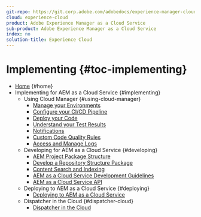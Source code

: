 ```yaml
---
git-repo: https://git.corp.adobe.com/adobedocs/experience-manager-cloud-service.en
cloud: experience-cloud
product: Adobe Experience Manager as a Cloud Service
sub-product: Adobe Experience Manager as a Cloud Service
index: no
solution-title: Experience Cloud
---
```


# Implementing {#toc-implementing}

+ [Home](/help/landing/home.md) {#home}
+ Implementing for AEM as a Cloud Service {#implementing}
  + Using Cloud Manager {#using-cloud-manager}
    + [Manage your Environments](/help/implementing/cloud-manager/manage-environments.md)
    + [Configure your CI/CD Pipeline](/help/implementing/cloud-manager/configure-pipeline.md)
    + [Deploy your Code](/help/implementing/cloud-manager/deploy-code.md)
    + [Understand your Test Results](/help/implementing/cloud-manager/understand-test-results.md)
    + [Notifications](/help/implementing/cloud-manager/notifications.md)
    + [Custom Code Quality Rules](/help/implementing/cloud-manager/custom-code-quality-rules.md)  
    + [Access and Manage Logs](/help/implementing/cloud-manager/manage-logs.md)
  + Developing for AEM as a Cloud Service {#developing}
    + [AEM Project Package Structure](/help/implementing/developing/introduction/aem-project-content-package-structure.md)
    + [Develop a Repository Structure Package](/help/implementing/developing/introduction/repository-structure-package.md)
    + [Content Search and Indexing](/help/operations/indexing.md)
    + [AEM as a Cloud Service Development Guidelines](/help/implementing/developing/introduction/development-guidelines.md)
    + [AEM as a Cloud Service API](https://docs.adobe.com/content/help/en/experience-manager-cloud-service/using/sites-cloud/developing/ref/javadoc/index.html)
  + Deploying to AEM as a Cloud Service {#deploying}
    + [Deploying to AEM as a Cloud Service](/help/implementing/deploying/deploying.md)
  + Dispatcher in the Cloud {#dispatcher-cloud}
    + [Dispatcher in the Cloud](/help/implementing/dispatcher/dispatcher-cloud.md)
